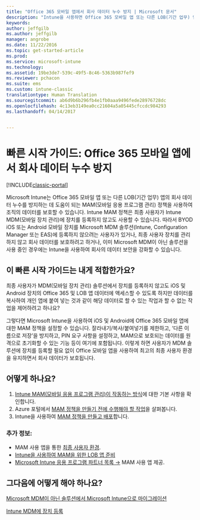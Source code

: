 ```yaml
---
title: "Office 365 모바일 앱에서 회사 데이터 누수 방지 | Microsoft 문서"
description: "Intune을 사용하면 Office 365 모바일 앱 또는 다른 LOB(기간 업무) 앱의 회사 데이터 누수를 방지하는 데 도움이 되는 MAM(모바일 응용 프로그램 관리) 정책을 사용하여 조직의 데이터를 보호할 수 있습니다."
keywords: 
author: jeffgilb
ms.author: jeffgilb
manager: angrobe
ms.date: 11/22/2016
ms.topic: get-started-article
ms.prod: 
ms.service: microsoft-intune
ms.technology: 
ms.assetid: 19be3de7-539c-49f5-8c46-5363b987fef9
ms.reviewer: pchacon
ms.suite: ems
ms.custom: intune-classic
translationtype: Human Translation
ms.sourcegitcommit: ab6d9b6b296fb4e1fb0aaa9496fede28976728dc
ms.openlocfilehash: 4c13eb3149ea0cc21604a5a05445cfccdc984293
ms.lasthandoff: 04/14/2017


---
```


# <a name="quick-start-guide-prevent-company-data-leaks-from-office-365-mobile-apps"></a>빠른 시작 가이드: Office 365 모바일 앱에서 회사 데이터 누수 방지

[!INCLUDE[classic-portal](../includes/classic-portal.md)]

Microsoft Intune는 Office 365 모바일 앱 또는 다른 LOB(기간 업무) 앱의 회사 데이터 누수를 방지하는 데 도움이 되는 MAM(모바일 응용 프로그램 관리) 정책을 사용하여 조직의 데이터를 보호할 수 있습니다. Intune MAM 정책은 최종 사용자가 Intune MDM(모바일 장치 관리)에 장치를 등록하지 않고도 사용할 수 있습니다. 따라서 BYOD iOS 또는 Android 모바일 장치를 Microsoft MDM 솔루션(Intune, Configuration Manager 또는 EAS)에 등록하지 않으려는 사용자가 있거나, 최종 사용자 장치를 관리하지 않고 회사 데이터를 보호하려고 하거나, 이미 Microsoft MDM이 아닌 솔루션을 사용 중인 경우에는 Intune을 사용하여 회사의 데이터 보안을 강화할 수 있습니다.   

## <a name="is-this-quick-start-guide-right-for-me"></a>이 빠른 시작 가이드는 내게 적합한가요?
최종 사용자가 MDM(모바일 장치 관리) 솔루션에서 장치를 등록하지 않고도 iOS 및 Android 장치의 Office 365 및 LOB 앱 데이터에 액세스할 수 있도록 하지만 데이터를 복사하여 개인 앱에 붙여 넣는 것과 같이 해당 데이터로 할 수 있는 작업과 할 수 없는 작업을 제어하려고 하나요?

그렇다면 Microsoft Intune을 사용하여 iOS 및 Android에 Office 365 모바일 앱에 대한 MAM 정책을 설정할 수 있습니다. 잘라내기/복사/붙여넣기를 제한하고, ‘다른 이름으로 저장’을 방지하고, PIN 요구 사항을 설정하고, MAM으로 보호되는 데이터를 원격으로 초기화할 수 있는 기능 등이 여기에 포함됩니다.  이렇게 하면 사용자가 MDM 솔루션에 장치를 등록할 필요 없이 Office 모바일 앱을 사용하여 최고의 최종 사용자 환경을 유지하면서 회사 데이터가 보호됩니다.

## <a name="how-do-i-do-it"></a>어떻게 하나요?
1.    [Intune MAM(모바일 응용 프로그램 관리)이 작동하는 방식](/intune/deploy-use/protect-app-data-using-mobile-app-management-policies-with-microsoft-intune)에 대한 기본 사항을 확인합니다.
2.    Azure 포털에서 [MAM 정책을 만들기 전에 수행해야 할 작업](/intune/deploy-use/get-ready-to-configure-mobile-app-management-policies-with-microsoft-intune)을 살펴봅니다.
3.    Intune을 사용하여 [MAM 정책을 만들고 배포](/intune/deploy-use/get-ready-to-configure-mobile-app-management-policies-with-microsoft-intune)합니다.

### <a name="additional-information"></a>추가 정보:
- MAM 사용 앱을 통한 [최종 사용자 환경](/intune/deploy-use/end-user-experience-for-mam-enabled-apps-with-microsoft-intune).
- [Intune을 사용하여 MAM을 위한 LOB 앱 준비](/intune/deploy-use/decide-how-to-prepare-apps-for-mobile-application-management-with-microsoft-intune)
- <a href="https://www.microsoft.com/cloud-platform/microsoft-intune-partners" target="_blank">Microsoft Intune 응용 프로그램 파트너 목록 &rarr;</a> MAM 사용 앱 제공.

## <a name="what-should-i-do-next"></a>그다음에 어떻게 해야 하나요?
[Microsoft MDM이 아닌 솔루션에서 Microsoft Intune으로 마이그레이션](/intune/deploy-use/migrate-to-intune)

[Intune MDM에 장치 등록](/intune/deploy-use/enroll-devices-in-microsoft-intune)

